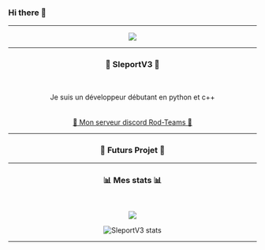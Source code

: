 ### Hi there 👋

-----

<p align = "center">
<img src="https://www.wallpaperkiss.com/wimg/b/106-1064958_big.jpg">
</p>

-----

### <p align = "center">📍 SleportV3 📍</p>
<br>
<p align = "center">
  Je suis un développeur débutant en python et c++
  <br>
  <br>
  <br>
  <a href = "https://discord.gg/UhTN3UT9H7">💎 Mon serveur discord Rod-Teams 💎</a>
  
-----
### <p align = "center">📎 Futurs Projet 📎</p> 

-----
### <p align = "center">📊 Mes stats 📊</p>
<br>
<p align="center"> <img align="center" src="https://github-readme-stats.vercel.app/api/top-langs/?username=SleportV3&layout=compact&show_icons=true&title_color=fff&icon_color=79ff97&text_color=9f9f9f&bg_color=151515" /></p>

<p align="center"> <img align="center" src="https://github-readme-stats.vercel.app/api?username=SleportV3&show_icons=true&include_all_commits=true&show_icons=true&title_color=fff&icon_color=79ff97&text_color=9f9f9f&bg_color=151515" alt="SleportV3 stats" /> </p>

-----



